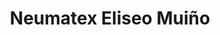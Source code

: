 ---
title: "Neumatex Eliseo Muiño"
url: /ciudad-autonoma-de-buenos-aires/neumatex-eliseo-muino/
shop: Reifen
---